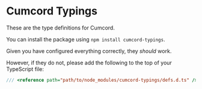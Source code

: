 # Cumcord Typings

These are the type definitions for Cumcord.

You can install the package using `npm install cumcord-typings`.

Given you have configured everything correctly, they _should_ work.

However, if they do not, please add the following to the top of your TypeScript file:

```ts
/// <reference path="path/to/node_modules/cumcord-typings/defs.d.ts" />
```
